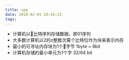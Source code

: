 ```yaml
---
title: cpp
date: 2018-02-01 20:43:22
tags:
---
```


<!-- more -->

- 计算机以比特序列存储数据，即01序列
- 大多数计算机以2的z整数次幂个比特位作为块来表示内存
- 最小的可寻址内存块为1个字节 1byte = 8bit
- 计算机存储的最小单元为1个字 32/64 bit

